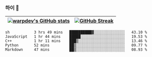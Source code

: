 
### 하이 👋
[![warpdev's GitHub stats](https://github-readme-stats.vercel.app/api?username=warpdev&show_icons=true&theme=vue-dark)](#) |[![GitHub Streak](https://github-readme-streak-stats.herokuapp.com/?user=warpdev&theme=dark)](#)
--- | --- |
<!--START_SECTION:waka-->
```text
sh           3 hrs 49 mins   ██████████▓░░░░░░░░░░░░░░   43.10 % 
JavaScript   1 hr 44 mins    █████░░░░░░░░░░░░░░░░░░░░   19.53 % 
C++          1 hr 11 mins    ███▒░░░░░░░░░░░░░░░░░░░░░   13.46 % 
Python       52 mins         ██▒░░░░░░░░░░░░░░░░░░░░░░   09.77 % 
Markdown     47 mins         ██▒░░░░░░░░░░░░░░░░░░░░░░   08.93 % 
```
<!--END_SECTION:waka-->

<!--
**warpdev/warpdev** is a ✨ _special_ ✨ repository because its `README.md` (this file) appears on your GitHub profile.

Here are some ideas to get you started:

- 🔭 I’m currently working on ...
- 🌱 I’m currently learning ...
- 👯 I’m looking to collaborate on ...
- 🤔 I’m looking for help with ...
- 💬 Ask me about ...
- 📫 How to reach me: ...
- 😄 Pronouns: ...
- ⚡ Fun fact: ...
-->
